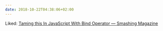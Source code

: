 ```yaml
---
date: 2018-10-22T04:38:06+02:00
---
```


Liked: [Taming this In JavaScript With Bind Operator — Smashing Magazine](https://www.smashingmagazine.com/2018/10/taming-this-javascript-bind-operator/)
